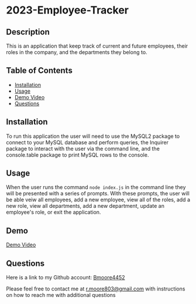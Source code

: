 # 2023-Employee-Tracker

## Description

This is an application that keep track of current and future employees, their roles in the company, and the departments they belong to.

## Table of Contents

- [Installation](#installation)
- [Usage](#usage)
- [Demo Video](#demo)
- [Questions](#questions)

## Installation

To run this application the user will need to use the MySQL2 package to connect to your MySQL database and perform queries, the Inquirer package to interact with the user via the command line, and the console.table package to print MySQL rows to the console.

## Usage

When the user runs the command `node index.js` in the command line they will be presented with a series of prompts. With these prompts, the user will be able veiw all employees, add a new employee, view all of the roles, add a new role, view all departments, add a new department, update an employee's role, or exit the application.

## Demo

[Demo Video](https://drive.google.com/file/d/1CKVTawocaDwceOt-I4vD4PrYUGK0F92t/view?usp=share_link)

## Questions

Here is a link to my Github account:
[Bmoore4452](https://github.com/Bmoore4452)

Please feel free to contact me at r.moore803@gmail.com with instructions on how to reach me with additional questions
